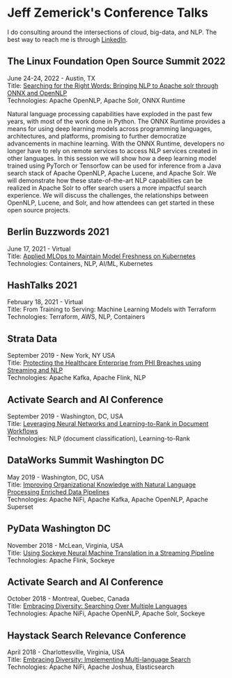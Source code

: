 # Jeff Zemerick's Conference Talks

I do consulting around the intersections of cloud, big-data, and NLP. The best way to reach me is through [LinkedIn](https://www.linkedin.com/in/jeffzemerick/).

## The Linux Foundation Open Source Summit 2022
June 24-24, 2022 - Austin, TX<br>
Title: [Searching for the Right Words: Bringing NLP to Apache solr through ONNX and OpenNLP](https://sched.co/11Nq2)<br>
Technologies: Apache OpenNLP, Apache Solr, ONNX Runtime<br>

Natural language processing capabilities have exploded in the past few years, with most of the work done in Python. The ONNX Runtime provides a means for using deep learning models across programming languages, architectures, and platforms, promising to further democratize advancements in machine learning. With the ONNX Runtime, developers no longer have to rely on remote services to access NLP services created in other languages. In this session we will show how a deep learning model trained using PyTorch or Tensorfow can be used for inference from a Java search stack of Apache OpenNLP, Apache Lucene, and Apache Solr. We will demonstrate how these state-of-the-art NLP capabilities can be realized in Apache Solr to offer search users a more impactful search experience. We will discuss the challenges, the relationships between OpenNLP, Lucene, and Solr, and how attendees can get started in these open source projects.

## Berlin Buzzwords 2021
June 17, 2021 - Virtual<br>
Title: [Applied MLOps to Maintain Model Freshness on Kubernetes](https://github.com/jzonthemtn/berlin-buzzwords-2021)<br>
Technologies: Containers, NLP, AI/ML, Kubernetes

## HashTalks 2021
February 18, 2021 - Virtual<br>
Title: From Training to Serving: Machine Learning Models with Terraform<br>
Technologies: Terraform, AWS, NLP, Containers

## Strata Data
September 2019 - New York, NY USA<br>
Title: [Protecting the Healthcare Enterprise from PHI Breaches using Streaming and NLP](https://conferences.oreilly.com/strata/strata-ny/public/schedule/detail/77249)<br>
Technologies: Apache Kafka, Apache Flink, NLP

## Activate Search and AI Conference
September 2019 - Washington, DC, USA<br>
Title: [Leveraging Neural Networks and Learning-to-Rank in Document Workflows](https://www.activate-conf.com/speakers/detail/jeff-zemerick)<br>
Technologies: NLP (document classification), Learning-to-Rank

## DataWorks Summit Washington DC
May 2019 - Washington, DC, USA<br>
Title: [Improving Organizational Knowledge with Natural Language Processing Enriched Data Pipelines](https://dataworkssummit.com/washington-dc-2019/session/improving-organizational-knowledge-with-natural-language-processing-enriched-data-pipelines/)<br>
Technologies: Apache NiFi, Apache Kafka, Apache OpenNLP, Apache Superset

## PyData Washington DC
November 2018 - McLean, Virginia, USA<br>
Title: [Using Sockeye Neural Machine Translation in a Streaming Pipeline](https://pydata.org/dc2018/schedule/presentation/23/)<br>
Technologies: Apache Flink, Sockeye

## Activate Search and AI Conference
October 2018 - Montreal, Quebec, Canada<br>
Title: [Embracing Diversity: Searching Over Multiple Languages](https://activate2018.sched.com/event/FkMf/embracing-diversity-searching-over-multiple-languages?iframe=yes&w=100%&sidebar=yes&bg=dark#)<br>
Technologies: Apache NiFi, Apache OpenNLP, Apache Solr, Sockeye

## Haystack Search Relevance Conference
April 2018 - Charlottesville, Virginia, USA<br>
Title: [Embracing Diversity: Implementing Multi-language Search](https://opensourceconnections.com/events/haystack-single/haystack-self-organizing/)<br>
Technologies: Apache NiFi, Apache Joshua, Elasticsearch
